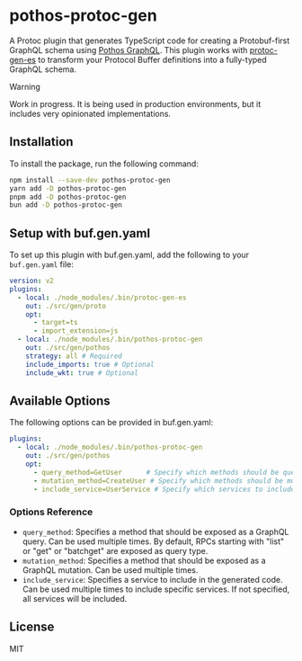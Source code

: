 # pothos-protoc-gen

A Protoc plugin that generates TypeScript code for creating a Protobuf-first GraphQL schema using [Pothos GraphQL](https://pothos-graphql.dev/). This plugin works with [protoc-gen-es](https://github.com/bufbuild/protobuf-es) to transform your Protocol Buffer definitions into a fully-typed GraphQL schema.

> [!WARNING]
> Work in progress. It is being used in production environments, but it includes very opinionated implementations.

## Installation

To install the package, run the following command:

```bash
npm install --save-dev pothos-protoc-gen
yarn add -D pothos-protoc-gen
pnpm add -D pothos-protoc-gen
bun add -D pothos-protoc-gen
```

## Setup with buf.gen.yaml

To set up this plugin with buf.gen.yaml, add the following to your `buf.gen.yaml` file:

```yaml
version: v2
plugins:
  - local: ./node_modules/.bin/protoc-gen-es
    out: ./src/gen/proto
    opt:
      - target=ts
      - import_extension=js
  - local: ./node_modules/.bin/pothos-protoc-gen
    out: ./src/gen/pothos
    strategy: all # Required
    include_imports: true # Optional
    include_wkt: true # Optional
```

## Available Options

The following options can be provided in buf.gen.yaml:

```yaml
plugins:
  - local: ./node_modules/.bin/pothos-protoc-gen
    out: ./src/gen/pothos
    opt:
      - query_method=GetUser      # Specify which methods should be queries
      - mutation_method=CreateUser # Specify which methods should be mutations
      - include_service=UserService # Specify which services to include
```

### Options Reference

- `query_method`: Specifies a method that should be exposed as a GraphQL query. Can be used multiple times. By default, RPCs starting with "list" or "get" or "batchget" are exposed as query type.
- `mutation_method`: Specifies a method that should be exposed as a GraphQL mutation. Can be used multiple times.
- `include_service`: Specifies a service to include in the generated code. Can be used multiple times to include specific services. If not specified, all services will be included.


## License

MIT
